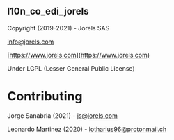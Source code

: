 l10n_co_edi_jorels
------------------

Copyright (2019-2021) - Jorels SAS

[info@jorels.com](mailto:info@jorels.com)

[https://www.jorels.com](https://www.jorels.com)

Under LGPL (Lesser General Public License)

Contributing
============

Jorge Sanabria (2021) - [js@jorels.com](mailto:js@jorels.com)

Leonardo Martinez (2020) - [lotharius96@protonmail.ch](mailto:lotharius96@protonmail.ch)
